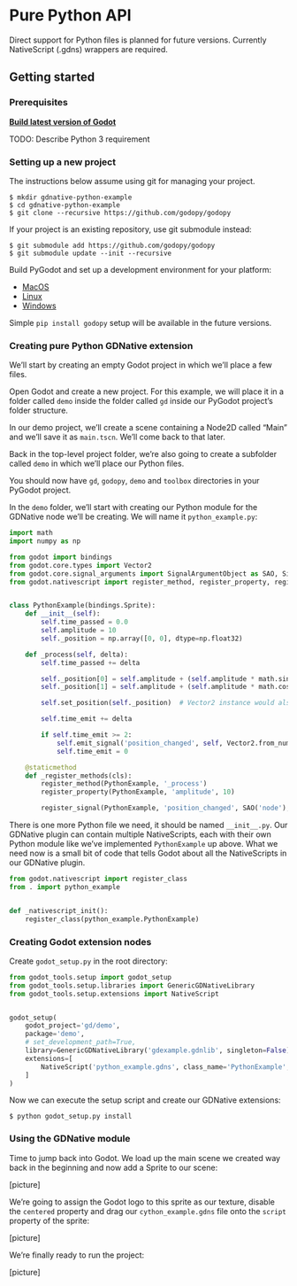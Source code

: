 # Pure Python API

Direct support for Python files is planned for future versions.
Currently NativeScript (.gdns) wrappers are required.

## Getting started

### Prerequisites

[**Build latest version of Godot**](https://godot.readthedocs.io/en/latest/development/compiling/index.html)

TODO: Describe Python 3 requirement

### Setting up a new project

The instructions below assume using git for managing your project.

```
$ mkdir gdnative-python-example
$ cd gdnative-python-example
$ git clone --recursive https://github.com/godopy/godopy
```

If your project is an existing repository, use git submodule instead:
```
$ git submodule add https://github.com/godopy/godopy
$ git submodule update --init --recursive
```

Build PyGodot and set up a development environment for your platform:
- [MacOS](BUILD_MACOS.md)
- [Linux](BUILD_LINUX.md)
- [Windows](BUILD_WINDOWS.md)

Simple `pip install godopy` setup will be available in the future versions.

### Creating pure Python GDNative extension

We’ll start by creating an empty Godot project in which we’ll place a few files.

Open Godot and create a new project. For this example, we will place it in a folder called `demo`
inside the folder called `gd` inside our PyGodot project’s folder structure.

In our demo project, we’ll create a scene containing a Node2D called “Main” and we’ll save it as `main.tscn`.
We’ll come back to that later.

Back in the top-level project folder, we’re also going to create a subfolder called `demo`
in which we’ll place our Python files.

You should now have `gd`, `godopy`, `demo` and `toolbox` directories in your PyGodot project.


In the `demo` folder, we’ll start with creating our Python module for the GDNative node we’ll be creating.
We will name it `python_example.py`:
```py
import math
import numpy as np

from godot import bindings
from godot.core.types import Vector2
from godot.core.signal_arguments import SignalArgumentObject as SAO, SignalArgumentVector2 as SAV2
from godot.nativescript import register_method, register_property, register_signal


class PythonExample(bindings.Sprite):
    def __init__(self):
        self.time_passed = 0.0
        self.amplitude = 10
        self._position = np.array([0, 0], dtype=np.float32)

    def _process(self, delta):
        self.time_passed += delta

        self._position[0] = self.amplitude + (self.amplitude * math.sin(self.time_passed * 2.0))
        self._position[1] = self.amplitude + (self.amplitude * math.cos(self.time_passed * 1.5))

        self.set_position(self._position)  # Vector2 instance would also work

        self.time_emit += delta

        if self.time_emit >= 2:
            self.emit_signal('position_changed', self, Vector2.from_numpy(self._position))
            self.time_emit = 0

    @staticmethod
    def _register_methods(cls):
        register_method(PythonExample, '_process')
        register_property(PythonExample, 'amplitude', 10)

        register_signal(PythonExample, 'position_changed', SAO('node'), SAV2('new_position'))
```

There is one more Python file we need, it should be named `__init__.py`.  Our GDNative plugin can contain
multiple NativeScripts, each with their own Python module like we’ve implemented `PythonExample` up above.
What we need now is a small bit of code that tells Godot about all the NativeScripts in our GDNative plugin.

```py
from godot.nativescript import register_class
from . import python_example


def _nativescript_init():
    register_class(python_example.PythonExample)
```

### Creating Godot extension nodes

Create `godot_setup.py` in the root directory:
```py
from godot_tools.setup import godot_setup
from godot_tools.setup.libraries import GenericGDNativeLibrary
from godot_tools.setup.extensions import NativeScript


godot_setup(
    godot_project='gd/demo',
    package='demo',
    # set_development_path=True,
    library=GenericGDNativeLibrary('gdexample.gdnlib', singleton=False),
    extensions=[
        NativeScript('python_example.gdns', class_name='PythonExample', python_sources=['python_example.py'])
    ]
)
```

Now we can execute the setup script and create our GDNative extensions:

```
$ python godot_setup.py install
```


### Using the GDNative module

Time to jump back into Godot. We load up the main scene we created way back in the beginning and
now add a Sprite to our scene:

[picture]

We’re going to assign the Godot logo to this sprite as our texture, disable the `centered` property and drag
our `cython_example.gdns` file onto the `script` property of the sprite:

[picture]

We’re finally ready to run the project:

[picture]
